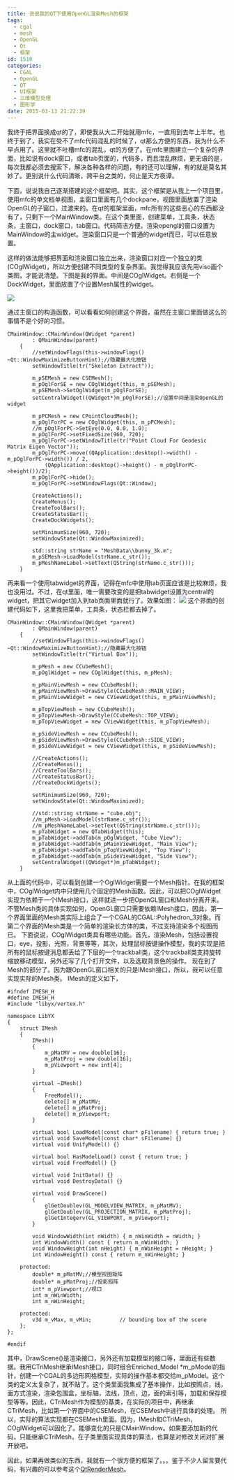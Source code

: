 ```yaml
---
title: 说说我的QT下使用OpenGL渲染Mesh的框架
tags:
  - cgal
  - mesh
  - OpenGL
  - Qt
  - 框架
id: 1518
categories:
  - CGAL
  - OpenGL
  - QT
  - UI框架
  - 三维模型处理
  - 图形学
date: 2015-03-13 21:22:39
---
```


我终于把界面换成qt的了，即使我从大二开始就用mfc，一直用到去年上半年。也终于到了，我实在受不了mfc代码混乱的时候了，qt那么方便的东西，我为什么不早点用了。这里就不吐槽mfc的混乱，qt的方便了。在mfc里面建立一个复杂的界面，比如说有dock窗口，或者tab页面的，代码多，而且混乱麻烦，更无语的是，每次我都必须去搜索下，解决各种各样的问题，有的还可以理解，有的就是莫名其妙了。更别说什么代码清晰，跨平台之类的，何止是天方夜谭。

下面，说说我自己逐渐搭建的这个框架吧。其实，这个框架是从我上一个项目里，使用mfc的单文档单视图，主窗口里面有几个dockpane，视图里面放置了渲染OpenGL的子窗口，过渡来的。在qt的框架里面，mfc所有的这些恶心的东西都没有了，只剩下一个MainWindow类。在这个类里面，创建菜单，工具条，状态条，主窗口，dock窗口，tab窗口。代码简洁方便。渲染opengl的窗口设置为MainWindow的主widget。渲染窗口只是一个普通的widget而已，可以任意放置。

这样的做法能够把界面和渲染窗口独立出来，渲染窗口对应一个独立的类(COglWidget)，所以方便创建不同类型的复杂界面。我觉得我应该先用viso画个类图，才能说清楚。下图是我的界面。中间是COglWidget。右侧是一个DockWidget，里面放置了个设置Mesh属性的widget。

![](https://c7.staticflickr.com/8/7463/26842619574_12cf1f5142_o.jpg)

通过主窗口的构造函数，可以看看如何创建这个界面，虽然在主窗口里面做这么的事情不是个好的习惯。

``` stylus
CMainWindow::CMainWindow(QWidget *parent)
        : QMainWindow(parent)
    {
        //setWindowFlags(this->windowFlags()  ~Qt::WindowMaximizeButtonHint);//隐藏最大化按钮
        setWindowTitle(tr("Skeleton Extract"));

        m_pSEMesh = new CSEMesh();
        m_pOglForSE = new COglWidget(this, m_pSEMesh);
        m_pSEMesh->SetOglWidget(m_pOglForSE);
        setCentralWidget((QWidget*)m_pOglForSE);//设置中间是渲染OpenGL的widget      

        m_pPCMesh = new CPointCloudMesh();
        m_pOglForPC = new COglWidget(this, m_pPCMesh);
        //m_pOglForPC->SetEye(0.0, 0.0, 1.0);
        m_pOglForPC->setFixedSize(960, 720);
        m_pOglForPC->setWindowTitle(tr("Point Cloud For Geodesic Matrix Eigen Vector"));
        m_pOglForPC->move((QApplication::desktop()->width() - m_pOglForPC->width()) / 2,
            (QApplication::desktop()->height() - m_pOglForPC->height())/2);
        m_pOglForPC->hide();
        m_pOglForPC->setWindowFlags(Qt::Window);

        CreateActions();
        CreateMenus();
        CreateToolBars();
        CreateStatusBar();
        CreateDockWidgets();

        setMinimumSize(960, 720);
        setWindowState(Qt::WindowMaximized);

        std::string strName = "MeshData\\bunny_3k.m";
        m_pSEMesh->LoadModel(strName.c_str());
        m_pMeshNameLabel->setText(QString(strName.c_str()));
    }
```

再来看一个使用tabwidget的界面，记得在mfc中使用tab页面应该是比较麻烦，我也没用过。不过，在qt里面，唯一需要改变的是把tabwidget设置为central的widget，把其它widget加入到tab页面里面就行了。效果如图：
![](https://c5.staticflickr.com/8/7433/27175531460_7ebec89490_o.jpg)
这个界面的创建代码如下，这里我把菜单，工具条，状态栏都去掉了。

``` stylus
CMainWindow::CMainWindow(QWidget *parent)
        : QMainWindow(parent)
    {
        //setWindowFlags(this->windowFlags()  ~Qt::WindowMaximizeButtonHint);//隐藏最大化按钮
        setWindowTitle(tr("Virtual Box"));

        m_pMesh = new CCubeMesh();
        m_pOglWidget = new COglWidget(this, m_pMesh);

        m_pMainViewMesh = new CCubeMesh();
        m_pMainViewMesh->DrawStyle(CCubeMesh::MAIN_VIEW);
        m_pMainViewWidget = new CViewWidget(this, m_pMainViewMesh);

        m_pTopViewMesh = new CCubeMesh();
        m_pTopViewMesh->DrawStyle(CCubeMesh::TOP_VIEW);
        m_pTopViewWidget = new CViewWidget(this, m_pTopViewMesh);

        m_pSideViewMesh = new CCubeMesh();
        m_pSideViewMesh->DrawStyle(CCubeMesh::SIDE_VIEW);
        m_pSideViewWidget = new CViewWidget(this, m_pSideViewMesh);

        //CreateActions();
        //CreateMenus();
        //CreateToolBars();
        //CreateStatusBar();
        //CreateDockWidgets();

        setMinimumSize(960, 720);
        setWindowState(Qt::WindowMaximized);

        //std::string strName = "cube.obj";
        //m_pMesh->LoadModel(strName.c_str());
        //m_pMeshNameLabel->setText(QString(strName.c_str()));
        m_pTabWidget = new QTabWidget(this);
        m_pTabWidget->addTab(m_pOglWidget, "Cube View");
        m_pTabWidget->addTab(m_pMainViewWidget, "Main View");
        m_pTabWidget->addTab(m_pTopViewWidget, "Top View");
        m_pTabWidget->addTab(m_pSideViewWidget, "Side View");
        setCentralWidget((QWidget*)m_pTabWidget);
    }
```

从上面的代码中，可以看到创建一个OglWidget需要一个Mesh指针。在我的框架中，COglWidget内中只使用几个固定的Mesh函数。因此，可以把COglWidget实现为依赖于一个IMesh接口，这样就进一步把OpenGL窗口和Mesh分离开来。不管Mesh类的具体实现如何，OpenGL窗口只需要依赖IMesh接口，因此，第一个界面里面的Mesh类实际上组合了一个CGAL的CGAL::Polyhedron_3对象。而第二个界面的Mesh类是一个简单的渲染长方体的类，不过支持渲染多个视图而已。
下面说说，COglWidget类具有哪些功能。首先，渲染Mesh，包括设置视口，eye，投影，光照，背景等等，其次，处理鼠标按键操作模型，我的实现是把所有的鼠标按键消息都丢给了下层的一个trackball类，这个trackball类支持旋转缩放移动模型，另外还写了几个打开文件，以及选取背景色的操作。
现在到了Mesh的部分了。因为跟OpenGL窗口相关的只是IMesh接口，所以，我可以任意实现实际的Mesh类。
IMesh的定义如下，

``` stylus
#ifndef IMESH_H
#define IMESH_H
#include "libyx/vertex.h"

namespace LibYX
{
    struct IMesh
    {
        IMesh()
        {
            m_pMatMV = new double[16];
            m_pMatProj = new double[16];
            m_pViewport = new int[4];
        }

        virtual ~IMesh()
        {
            FreeModel();
            delete[] m_pMatMV;
            delete[] m_pMatProj;
            delete[] m_pViewport;
        }

        virtual bool LoadModel(const char* pFilename) { return true; }
        virtual void SaveModel(const char* sFilename) {}
        virtual void UnifyModel() {}

        virtual bool HasModelLoad() const { return true; }
        virtual void FreeModel() {}

        virtual void InitData() {}
        virtual void DestroyData() {}

        virtual void DrawScene()
        {
            glGetDoublev(GL_MODELVIEW_MATRIX, m_pMatMV);
            glGetDoublev(GL_PROJECTION_MATRIX, m_pMatProj);
            glGetIntegerv(GL_VIEWPORT, m_pViewport);
        }

        void WindowWidth(int nWidth) { m_nWinWidth = nWidth; }
        int WindowWidth() const { return m_nWinWidth; }
        void WindowHeight(int nHeight) { m_nWinHeight = nHeight; }
        int WindowHeight() const { return m_nWinHeight; }

    protected:
        double* m_pMatMV;//模型视图矩阵
        double* m_pMatProj;//投影矩阵
        int* m_pViewport;//视口
        int m_nWinWidth;
        int m_nWinHeight;

    protected:
        v3d m_vMax, m_vMin;         // bounding box of the scene
    };
};

#endif
```

其中，DrawScene()是渲染接口，另外还有加载模型的接口等，里面还有些数据。我用CTriMesh继承IMesh接口，同时组合Enriched_Model *m_pModel的指针，创建一个CGAL的多边形网格模型，实际的操作基本都交给m_pModel。这个类的定义太复杂了，就不贴了。这个类里面我集成了基本操作，比如按照点，线，面方式渲染，渲染包围盒，坐标轴，法线，顶点，边，面的索引等，加载和保存模型等等。因此，CTriMesh作为模型的基类，在实际的项目中，再继承CTriMesh，比如第一个界面中的CSEMesh，在CSEMesh中进行具体的处理。
所以，实际的算法实现都在CSEMesh里面。因为，IMesh和CTriMesh，COglWidget可以固化了。能够变化的只是CMainWindow。如果要添加新的代码，只能继承CTriMesh，在子类里面实现具体的算法，也算是对修改关闭对扩展开放吧。

因此，如果再做类似的东西，我就有一个很方便的框架了。。。鉴于不少人留言要代码，有兴趣的可以参考这个[QtRenderMesh](https://pan.baidu.com/s/1eSbiwYe)。